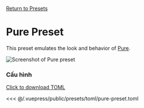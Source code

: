 [Return to Presets](/presets/#pure)

# Pure Preset

This preset emulates the look and behavior of [Pure](https://github.com/sindresorhus/pure).

![Screenshot of Pure preset](/presets/img/pure-preset.png)

### Cấu hình

[Click to download TOML](/presets/toml/pure-preset.toml)

<<< @/.vuepress/public/presets/toml/pure-preset.toml

